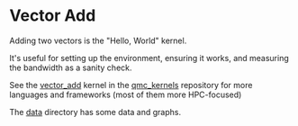 
# Vector Add

Adding two vectors is the "Hello, World" kernel.

It's useful for setting up the environment, ensuring it works, and measuring the bandwidth as a sanity check.

See the [vector_add](https://github.com/markdewing/qmc_kernels/tree/master/kernels/vector_add) kernel in the [qmc_kernels](https://github.com/markdewing/qmc_kernels/) repository for more languages and frameworks (most of them more HPC-focused)

The [data](data) directory has some data and graphs.
